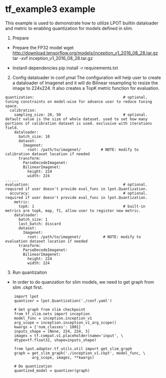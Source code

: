 tf_example3 example
=====================
This example is used to demonstrate how to utilize LPOT builtin dataloader and metric to enabling quantization for models defined in slim.
 

1. Prepare 
* Prepare the FP32 model
wget http://download.tensorflow.org/models/inception_v1_2016_08_28.tar.gz
tar -xvf inception_v1_2016_08_28.tar.gz

* Instanll dependencies
pip install -r requirements.txt


2. Config dataloader in conf.ymal
The configuration will help user to create a dataloader of Imagenet and it will do Bilinear resampling to resize the image to 224x224. It also creates a TopK metric function for evaluation.  

```
quantization:                                        # optional. tuning constraints on model-wise for advance user to reduce tuning space.
  calibration:
    sampling_size: 20, 50                            # optional. default value is the size of whole dataset. used to set how many portions of calibration dataset is used. exclusive with iterations field.
    dataloader:
      batch_size: 10
      dataset:
        Imagenet:
          root: /path/to/imagenet/         # NOTE: modify to calibration dataset location if needed
      transform:
        ParseDecodeImagenet:
        BilinearImagenet: 
          height: 224
          width: 224
......
evaluation:                                          # optional. required if user doesn't provide eval_func in lpot.Quantization.
  accuracy:                                          # optional. required if user doesn't provide eval_func in lpot.Quantization.
    metric:
      topk: 1                                        # built-in metrics are topk, map, f1, allow user to register new metric.
    dataloader:
      batch_size: 1 
      last_batch: discard 
      dataset:
        Imagenet:
          root: /path/to/imagenet/          # NOTE: modify to evaluation dataset location if needed
      transform:
        ParseDecodeImagenet:
        BilinearImagenet: 
          height: 224
          width: 224

```

3. Run quantizaiton
* In order to do quanzation for slim models, we need to get graph from slim .ckpt first. 
```
    import lpot
    quantizer = lpot.Quantization('./conf.yaml')

    # Get graph from slim checkpoint
    from tf_slim.nets import inception
    model_func = inception.inception_v1
    arg_scope = inception.inception_v1_arg_scope()
    kwargs = {'num_classes': 1001}
    inputs_shape = [None, 224, 224, 3]
    images = tf.compat.v1.placeholder(name='input', \
    dtype=tf.float32, shape=inputs_shape)

    from lpot.adaptor.tf_utils.util import get_slim_graph
    graph = get_slim_graph('./inception_v1.ckpt', model_func, \
            arg_scope, images, **kwargs)
    
    # Do quantization
    quantized_model = quantizer(graph)
 
```

